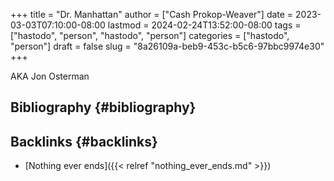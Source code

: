 +++
title = "Dr. Manhattan"
author = ["Cash Prokop-Weaver"]
date = 2023-03-03T07:10:00-08:00
lastmod = 2024-02-24T13:52:00-08:00
tags = ["hastodo", "person", "hastodo", "person"]
categories = ["hastodo", "person"]
draft = false
slug = "8a26109a-beb9-453c-b5c6-97bbc9974e30"
+++

AKA Jon Osterman


## Bibliography {#bibliography}

<style>.csl-entry{text-indent: -1.5em; margin-left: 1.5em;}</style><div class="csl-bib-body">
</div>


## Backlinks {#backlinks}

-   [Nothing ever ends]({{< relref "nothing_ever_ends.md" >}})
